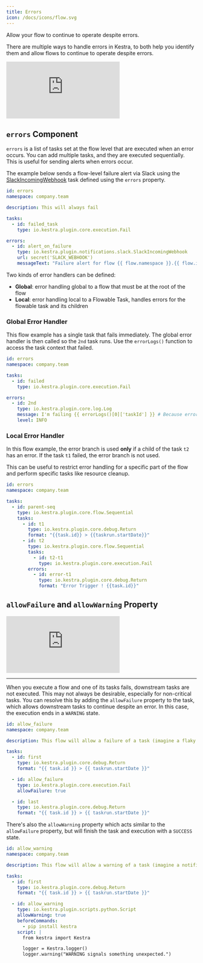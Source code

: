 ```yaml
---
title: Errors
icon: /docs/icons/flow.svg
---
```


Allow your flow to continue to operate despite errors.

There are multiple ways to handle errors in Kestra, to both help you identify them and allow flows to continue to operate despite errors.

<div class="video-container">
  <iframe src="https://www.youtube.com/embed/VdVNqrL5aPI?si=4U749DR14cUV12P6" title="YouTube video player" frameborder="0" allow="accelerometer; autoplay; clipboard-write; encrypted-media; gyroscope; picture-in-picture; web-share" referrerpolicy="strict-origin-when-cross-origin" allowfullscreen></iframe>
</div>

## `errors` Component

`errors` is a list of tasks set at the flow level that are executed when an error occurs. You can add multiple tasks, and they are executed sequentially. This is useful for sending alerts when errors occur.

The example below sends a flow-level failure alert via Slack using the [SlackIncomingWebhook](/plugins/plugin-notifications/slack/io.kestra.plugin.notifications.slack.slackincomingwebhook) task defined using the `errors` property.


```yaml
id: errors
namespace: company.team

description: This will always fail

tasks:
  - id: failed_task
    type: io.kestra.plugin.core.execution.Fail

errors:
  - id: alert_on_failure
    type: io.kestra.plugin.notifications.slack.SlackIncomingWebhook
    url: secret('SLACK_WEBHOOK')
    messageText: "Failure alert for flow {{ flow.namespace }}.{{ flow.id }} with ID {{ execution.id }}"
```

Two kinds of error handlers can be defined:
* **Global**: error handling global to a flow that must be at the root of the flow
* **Local**: error handling local to a Flowable Task, handles errors for the flowable task and its children

### Global Error Handler

This flow example has a single task that fails immediately.
The global error handler is then called so the `2nd` task runs. Use the `errorLogs()` function to access the task context that failed.

```yaml
id: errors
namespace: company.team

tasks:
  - id: failed
    type: io.kestra.plugin.core.execution.Fail

errors:
  - id: 2nd
    type: io.kestra.plugin.core.log.Log
    message: I'm failing {{ errorLogs()[0]['taskId'] }} # Because errorLogs() is an array, the first taskId to fail is retrieved.
    level: INFO
```


### Local Error Handler

In this flow example, the error branch is used **only** if a child of the task `t2` has an error. If the task `t1` failed, the error branch is not used.

This can be useful to restrict error handling for a specific part of the flow and perform specific tasks like resource cleanup.

```yaml
id: errors
namespace: company.team

tasks:
  - id: parent-seq
    type: io.kestra.plugin.core.flow.Sequential
    tasks:
      - id: t1
        type: io.kestra.plugin.core.debug.Return
        format: "{{task.id}} > {{taskrun.startDate}}"
      - id: t2
        type: io.kestra.plugin.core.flow.Sequential
        tasks:
          - id: t2-t1
            type: io.kestra.plugin.core.execution.Fail
        errors:
          - id: error-t1
            type: io.kestra.plugin.core.debug.Return
            format: "Error Trigger ! {{task.id}}"
```

## `allowFailure` and `allowWarning` Property

<div class="video-container">
  <iframe src="https://www.youtube.com/embed/WY6G_AONU_E?si=rEFrP-ButAkc9Ndf" title="YouTube video player" frameborder="0" allow="accelerometer; autoplay; clipboard-write; encrypted-media; gyroscope; picture-in-picture; web-share" referrerpolicy="strict-origin-when-cross-origin" allowfullscreen></iframe>
</div>

---

When you execute a flow and one of its tasks fails, downstream tasks are not executed. This may not always be desirable, especially for non-critical tasks. You can resolve this by adding the `allowFailure` property to the task, which allows downstream tasks to continue despite an error. In this case, the execution ends in a `WARNING` state.

```yaml
id: allow_failure
namespace: company.team

description: This flow will allow a failure of a task (imagine a flaky unit test) and will continue processing the last task, leaving the execution in a `WARNING` state.

tasks:
  - id: first
    type: io.kestra.plugin.core.debug.Return
    format: "{{ task.id }} > {{ taskrun.startDate }}"

  - id: allow_failure
    type: io.kestra.plugin.core.execution.Fail
    allowFailure: true

  - id: last
    type: io.kestra.plugin.core.debug.Return
    format: "{{ task.id }} > {{ taskrun.startDate }}"
```

There's also the `allowWarning` property which acts similar to the `allowFailure` property, but will finish the task and execution with a `SUCCESS` state.

```yaml
id: allow_warning
namespace: company.team

description: This flow will allow a warning of a task (imagine a notification task) and will continue processing the last task, leaving the execution in a `WARNING` state.

tasks:
  - id: first
    type: io.kestra.plugin.core.debug.Return
    format: "{{ task.id }} > {{ taskrun.startDate }}"

  - id: allow_warning
    type: io.kestra.plugin.scripts.python.Script
    allowWarning: true
    beforeCommands:
      - pip install kestra
    script: |
      from kestra import Kestra

      logger = Kestra.logger()
      logger.warning("WARNING signals something unexpected.")
```
